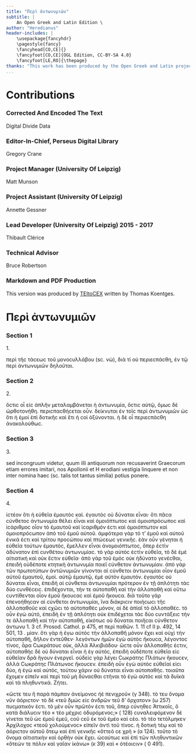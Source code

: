 ```yaml
---
title: "Περὶ ἀντωνυμιῶν"
subtitle: |
	An Open Greek and Latin Edition \ 
author: "Herodianus"
header-includes: | 
	\usepackage{fancyhdr}
	\pagestyle{fancy}
	\fancyhead[CO,CE]{}
	\fancyfoot[CO,CE]{OGL Edition, CC-BY-SA 4.0}
	\fancyfoot[LE,RO]{\thepage}
thanks: "This work has been produced by the Open Greek and Latin project through the help of volunteers. See contributions for details."
...
```


# Contributions


### Corrected And Encoded The Text

Digital Divide Data  
  
### Editor-In-Chief, Perseus Digital Library

Gregory Crane  
  
### Project Manager (University Of Leipzig)

Matt Munson  
  
### Project Assistant (University Of Leipzig)

Annette Gessner  
  
### Lead Developer (University Of Leipzig) 2015 - 2017

Thibault Clérice  
  
### Technical Advisor

Bruce Robertson  
  
### Markdown and PDF Production

This version was produced by [TEItoCEX](https://github.com/ThomasK81/TEItoCEX) written by Thomas Koentges.

# Περὶ ἀντωνυμιῶν

### Section 1

<head>1.</head>

<p source="Π. Pros. ε 219">περὶ τῆϲ τάϲεωϲ τοῦ μονοϲυλλάβου (sc. νώ), διὰ
τί οὐ περιεϲπάϲθη, ἐν τῷ περὶ ἀντωνυμιῶν δηλοῦται.</p>


### Section 2

<head>2.</head>

<p source="Π. Pros. 392">ὅϲτιϲ οἷ εἰϲ ἁπλῆν μεταλαμβάνεται ἡ ἀντωνυμία,
ὅϲτιϲ αὐτῷ, ὅμωϲ δὲ ὠρθοτονήθη. περιϲπαϲθήϲεται οὖν. δείκνυται ἐν
τοῖϲ περὶ ἀντωνυμιῶν ὡϲ ὅτι ἡ ἐμοί ἐπὶ δοτικῆϲ καὶ ἔτι ἡ ϲοί ὀξύνονται.
ἡ δὲ οἶ περιεϲπάϲθη ἀνακολούθωϲ.</p>


### Section 3

<head>3.</head>

 <p xml:lang="lat" source="Priscian. I 61, 18 Ηertz">sed incongruum videtur, quum illi
antiquorum non recusaverint Graecorum etiam errores imitari, nos
Apollonii et H erodiani vestigia linquere et non inter nomina haec
(sc. talis tot tantus similia) potius ponere.</p>


### Section 4

<head>4.</head>

<p source="E. M1. 496, 18 κατ’ ἐμαυτόν">ἰϲτέον ὅτι ἡ εὐθεῖα ἐμαυτόϲ καὶ.
ἐγαυτόϲ οὐ δύναται εἶναι· ὅτι πᾶϲα ϲύνθετοϲ ἀντωνυμία θέλει εἶναι καὶ
ὁμοιόπτωτοϲ καὶ ὁμοιοπρόϲωποϲ καὶ ἰϲάριθμοϲ οἷον τὸ ἐμαυτοῦ καὶ
ίϲαριθμόν ἐϲτι καὶ ὁμοιόπτωτον καὶ ὁμοιοπρόϲωπον ἀπὸ τοῦ ἐμοῦ αὐτοῦ.
ἀμφότερα γὰρ τό τ’ ἐμοῦ καὶ αὐτοῦ ἑνικά ἐϲτι καὶ τρίτου προϲώπου καὶ <lb n="20"/>
πτώϲεωϲ γενικῆϲ. ἐὰν οὖν γένηται ἡ εὐθεῖα τούτων ἐμαυτόϲ, ἔμελλεν
εἶναι ἀνομοιόπτωτοϲ, ὅπερ ἐϲτὶν ἀδύνατον ἐπὶ ϲυνθέτου ἀντωνυμίαϲ.
τὸ γὰρ αὐτόϲ ἐϲτὶν εὐθεῖα, τὸ δὲ ἐμέ αἰτιατικὴ καὶ οὐκ ἔϲτιν εὐθεῖα·
ἀπὸ γὰρ τοῦ ἐμόϲ οὐκ ἠδύνατο γενέϲθαι, ἐπειδὴ οὐδέποτε κτητικὴ ἀντωνυμία
ποιεῖ ϲύνθετον ἀντωνυμίαν. ἀπὸ γὰρ τῶν πρωτοτύπων ἀντῶνυμιῶν <lb n="25"/>
γίνονται αἱ ϲύνθετοι ἀντωνυμίαι οἶον ἐμοῦ αὐτοῦ ἐμαυτοῦ, ἐμοὶ.
αὐτῷ ἐμαυτῷ, ἐμὲ αὐτόν ἐμαυτόν. ἐγαυτόϲ οὐ δύναται εἶναι, ἐπειδὴ
αἱ ϲύνθεται ἀντωνυμίαι πρότερον ἐν τῇ ἁπλότητι τὰϲ δύο ϲυνθέϲειϲ.
ἐπιδέχονται, τήν τε αὐτοπαθῆ καὶ τὴν ἀλλοπαθῆ καὶ οὕτω ϲυντίθενται
οἷον ἐμοῦ ἤκουϲαϲ καὶ ἐμοῦ ἤκουϲα. διὰ τοῦτο γὰρ ἐπενοήθηϲαν αἱ <lb n="30"/>
ϲύνθετοι ἀντωνυμίαι, ἵνα διάκριϲιν ποιήϲωϲι τῆϲ ἀλλοπαθοῦϲ καὶ ϲχῶϲι
τὸ αὐτοπαθὲϲ μόνον, αἱ δὲ ἀπίαῖ τὸ ἀλλοπαθέϲ. τὸ οὖν ἐγὼ αὐτό,
ἐπειδὴ ἐν τῇ ἁπλότητι οὐκ ἐπιδέχεται τὰϲ δύο ϲυντάξειϲ τήν τε ἀλλοπαθῆ
καὶ τὴν αὐτοπαθῆ, εἰκότωϲ οὐ δύναται ποιῆϲαι ϲύνθετον ἀντωνυ
<note type="footnote">1. 3 cf. Prosod. Cathol. p 475, et περὶ παθῶν. 1. 11 cf II p. 492, 14 501, 13 .</note>

<pb n="846"/>
μίαν. ὅτι γὰρ ἡ ἐγω αὐτόϲ τὴν ἀλλοπαθῆ μόνον ἔχει καὶ οὐχὶ τὴν
αὐτοπαθῆ, δῆλον ἐντεῦθεν· λεγόντων ἡμῶν ἐγὼ αὐτὸϲ ἤκουϲα, λέγοντοϲ
τίνοϲ, ἆρα Ϲωκράτουϲ οὐκ, ἀλλὰ Ἀλκιβιάδου· ὥϲτε οὖν ἀλλοπαθήϲ ἐϲτιν,
αὐτοπαθὴϲ δὲ οὐ δύναται εἶναι ἡ ἐγ αὐτόϲ, ἐπειδὴ οὐδέποτε εὐθεῖα
<lb n="5"/> εἰϲ εὐθεῖαν δρᾶ ἤγουν ἐνεργεῖ. οὐδεὶϲ γὰρ λέγει Ϲωκράτηϲ Πλάτων
ἤκουϲεν, ἀλλὰ Ϲωκράτηϲ Πλάτωνοϲ ἤκουϲεν. ἐπειδὴ οὖν ἐγὼ αὐτὸϲ
εὐθεῖαί εἰϲι δύο, ἡ ἐγώ καὶ αὐτόϲ, τούτου χάριν οὐ δύναται εἶναι αὐτοπαθήϲ.
τοιαῦτα ἔχομεν εἰπεῖν καὶ περὶ τοῦ μὴ δύναϲθαι ϲτῆναι τὸ ἐγὼ
αὐτόϲ καὶ τὰ δυϊκὰ καὶ τὰ πληθυντικά. Ζήτει.</p>
<p source="Ϲram. An. Ox. I 399, 31 τευ">«ὥϲτε τευ ἢ παρὰ πάμπαν ἀνείμονοϲ
ἠὲ πενιχροῦ« (γ 348). τὸ τευ ὄνομα νῦν ἀόριϲτον· τὸ δὲ «τεῦ
δμώϲ εἰϲ ἀνδρῶν τεῦ δ’ ὄρχατον» (ω 257) πυϲματικόν ἐϲτι. τὸ μὲν
οὖν πρῶτόν ἐϲτι τοῦ, ὅπερ ϲύνηθεϲ Ἀττικοῖϲ, ὃ κατὰ διάλυϲιν τέο
<lb n="15"/> « τέο μέχριϲ ὀδυρόμενοϲ;» ( 128) ϲυναλειφόμενον δὲ γίνεται τεῦ ὡϲ
ἐμοῦ ἐμεῦ, ϲοῦ ϲεῦ ἐκ τοῦ ἐμέο καὶ ϲέο. τὸ τέο τετόλμηκεν Ἀρχίλοχοϲ
«τεοῦ χολούμενοϲ» εἰπεῖν ἀντὶ τοῦ τίνοϲ. ἡ δοτικὴ τέῳ καὶ τὸ ἀόριϲτον
αὐτοῦ ὅτεῳ καὶ ἐπὶ γενικῆϲ «ὅττεό ϲε χρή » (α 124). τοῦτο τὸ
ὄνομα αἰτιατικὴν καὶ ὀρθὴν οὐκ ἔχει. ὡϲαύτωϲ καὶ ἐπὶ τῶν πληθυντικῶν
<lb n="20"/> «ὅτεών τε πόλιν καὶ γαῖαν ἱκάνω» (κ 39) καὶ « ὁτέοιϲιν» ( 0 491).</p>

